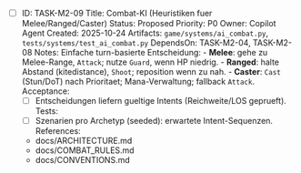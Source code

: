 - [ ] ID: TASK-M2-09
  Title: Combat-KI (Heuristiken fuer Melee/Ranged/Caster)
  Status: Proposed
  Priority: P0
  Owner: Copilot Agent
  Created: 2025-10-24
  Artifacts: `game/systems/ai_combat.py`, `tests/systems/test_ai_combat.py`
  DependsOn: TASK-M2-04, TASK-M2-08
  Notes:
  Einfache turn-basierte Entscheidung:
        - **Melee**: gehe zu Melee-Range, `Attack`; nutze `Guard`, wenn HP niedrig.
        - **Ranged**: halte Abstand (kitedistance), `Shoot`; reposition wenn zu nah.
        - **Caster**: `Cast` (Stun/DoT) nach Prioritaet; Mana-Verwaltung; fallback `Attack`.
  Acceptance:
  - [ ] Entscheidungen liefern gueltige Intents (Reichweite/LOS geprueft).
  Tests:
  - [ ] Szenarien pro Archetyp (seeded): erwartete Intent-Sequenzen.
  References:
  - docs/ARCHITECTURE.md
  - docs/COMBAT_RULES.md
  - docs/CONVENTIONS.md
